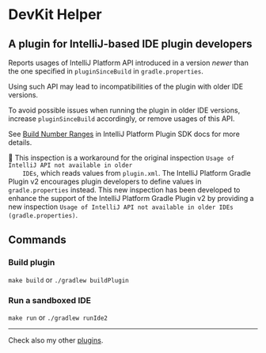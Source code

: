 # DevKit Helper

## A plugin for IntelliJ-based IDE plugin developers

<p>
    Reports usages of IntelliJ Platform API introduced in a version <em>newer</em> than the one specified in <code>pluginSinceBuild</code>
    in <code>gradle.properties</code>.
</p>
<p>
    Using such API may lead to incompatibilities of the plugin with older IDE versions.
</p>
<p>
    To avoid possible issues when running the plugin in older IDE versions, increase <code>pluginSinceBuild</code>
    accordingly,
    or remove usages of this API.
</p>
<p>
    See <a href="https://plugins.jetbrains.com/docs/intellij/build-number-ranges.html">Build Number Ranges</a> in
    IntelliJ Platform Plugin SDK docs for more details.
</p>
<p>
    📢 This inspection is a workaround for the original inspection <code>Usage of IntelliJ API not available in older
    IDEs</code>,
    which reads values from <code>plugin.xml</code>. The IntelliJ Platform Gradle Plugin v2 encourages plugin
    developers to define values in <code>gradle.properties</code> instead. This new inspection has been developed to
    enhance the support of the IntelliJ Platform Gradle Plugin v2 by providing a new inspection <code>Usage of IntelliJ API not available in older IDEs (gradle.properties)</code>.
</p>

## Commands

### Build plugin

`make build` or `./gradlew buildPlugin`

### Run a sandboxed IDE

`make run` or `./gradlew runIde2`

---

Check also my other <a href="https://plugins.jetbrains.com/author/ed9cc7eb-74f5-46c1-b0df-67162fe1a1c5">plugins</a>.
